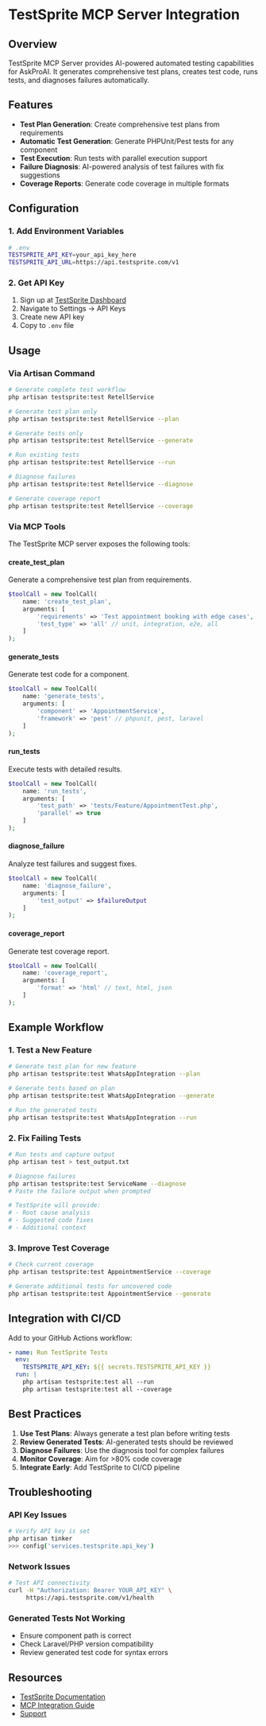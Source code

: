 # TestSprite MCP Server Integration

## Overview

TestSprite MCP Server provides AI-powered automated testing capabilities for AskProAI. It generates comprehensive test plans, creates test code, runs tests, and diagnoses failures automatically.

## Features

- **Test Plan Generation**: Create comprehensive test plans from requirements
- **Automatic Test Generation**: Generate PHPUnit/Pest tests for any component
- **Test Execution**: Run tests with parallel execution support
- **Failure Diagnosis**: AI-powered analysis of test failures with fix suggestions
- **Coverage Reports**: Generate code coverage in multiple formats

## Configuration

### 1. Add Environment Variables

```bash
# .env
TESTSPRITE_API_KEY=your_api_key_here
TESTSPRITE_API_URL=https://api.testsprite.com/v1
```

### 2. Get API Key

1. Sign up at [TestSprite Dashboard](https://app.testsprite.com)
2. Navigate to Settings → API Keys
3. Create new API key
4. Copy to `.env` file

## Usage

### Via Artisan Command

```bash
# Generate complete test workflow
php artisan testsprite:test RetellService

# Generate test plan only
php artisan testsprite:test RetellService --plan

# Generate tests only
php artisan testsprite:test RetellService --generate

# Run existing tests
php artisan testsprite:test RetellService --run

# Diagnose failures
php artisan testsprite:test RetellService --diagnose

# Generate coverage report
php artisan testsprite:test RetellService --coverage
```

### Via MCP Tools

The TestSprite MCP server exposes the following tools:

#### create_test_plan
Generate a comprehensive test plan from requirements.

```php
$toolCall = new ToolCall(
    name: 'create_test_plan',
    arguments: [
        'requirements' => 'Test appointment booking with edge cases',
        'test_type' => 'all' // unit, integration, e2e, all
    ]
);
```

#### generate_tests
Generate test code for a component.

```php
$toolCall = new ToolCall(
    name: 'generate_tests',
    arguments: [
        'component' => 'AppointmentService',
        'framework' => 'pest' // phpunit, pest, laravel
    ]
);
```

#### run_tests
Execute tests with detailed results.

```php
$toolCall = new ToolCall(
    name: 'run_tests',
    arguments: [
        'test_path' => 'tests/Feature/AppointmentTest.php',
        'parallel' => true
    ]
);
```

#### diagnose_failure
Analyze test failures and suggest fixes.

```php
$toolCall = new ToolCall(
    name: 'diagnose_failure',
    arguments: [
        'test_output' => $failureOutput
    ]
);
```

#### coverage_report
Generate test coverage report.

```php
$toolCall = new ToolCall(
    name: 'coverage_report',
    arguments: [
        'format' => 'html' // text, html, json
    ]
);
```

## Example Workflow

### 1. Test a New Feature

```bash
# Generate test plan for new feature
php artisan testsprite:test WhatsAppIntegration --plan

# Generate tests based on plan
php artisan testsprite:test WhatsAppIntegration --generate

# Run the generated tests
php artisan testsprite:test WhatsAppIntegration --run
```

### 2. Fix Failing Tests

```bash
# Run tests and capture output
php artisan test > test_output.txt

# Diagnose failures
php artisan testsprite:test ServiceName --diagnose
# Paste the failure output when prompted

# TestSprite will provide:
# - Root cause analysis
# - Suggested code fixes
# - Additional context
```

### 3. Improve Test Coverage

```bash
# Check current coverage
php artisan testsprite:test AppointmentService --coverage

# Generate additional tests for uncovered code
php artisan testsprite:test AppointmentService --generate
```

## Integration with CI/CD

Add to your GitHub Actions workflow:

```yaml
- name: Run TestSprite Tests
  env:
    TESTSPRITE_API_KEY: ${{ secrets.TESTSPRITE_API_KEY }}
  run: |
    php artisan testsprite:test all --run
    php artisan testsprite:test all --coverage
```

## Best Practices

1. **Use Test Plans**: Always generate a test plan before writing tests
2. **Review Generated Tests**: AI-generated tests should be reviewed
3. **Diagnose Failures**: Use the diagnosis tool for complex failures
4. **Monitor Coverage**: Aim for >80% code coverage
5. **Integrate Early**: Add TestSprite to CI/CD pipeline

## Troubleshooting

### API Key Issues
```bash
# Verify API key is set
php artisan tinker
>>> config('services.testsprite.api_key')
```

### Network Issues
```bash
# Test API connectivity
curl -H "Authorization: Bearer YOUR_API_KEY" \
     https://api.testsprite.com/v1/health
```

### Generated Tests Not Working
- Ensure component path is correct
- Check Laravel/PHP version compatibility
- Review generated test code for syntax errors

## Resources

- [TestSprite Documentation](https://docs.testsprite.com)
- [MCP Integration Guide](https://docs.testsprite.com/mcp/overview)
- [Support](https://support.testsprite.com)